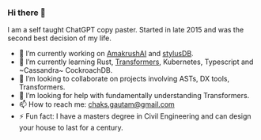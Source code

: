 ### Hi there 👋
I am a self taught ChatGPT copy paster. Started in late 2015 and was the second best decision of my life.

- 🔭 I’m currently working on [AmakrushAI](https://github.com/AmakrushAI) and [stylusDB](https://github.com/ChakshuGautam/stylusdb-sql).
- 🌱 I’m currently learning Rust, [Transformers](https://github.com/ChakshuGautam/transformers), Kubernetes, Typescript and ~Cassandra~ CockroachDB.
- 👯 I’m looking to collaborate on projects involving ASTs, DX tools, Transformers.
- 🤔 I’m looking for help with fundamentally understanding Transformers.
- 📫 How to reach me: chaks.gautam@gmail.com
- ⚡ Fun fact: I have a masters degree in Civil Engineering and can design your house to last for a century.
